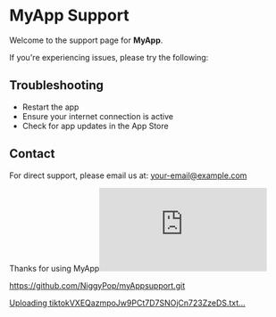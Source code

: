 # MyApp Support

Welcome to the support page for **MyApp**.

If you're experiencing issues, please try the following:

## Troubleshooting
- Restart the app
- Ensure your internet connection is active
- Check for app updates in the App Store

## Contact
For direct support, please email us at: [your-email@example.com](mailto:your-email@example.com)

Thanks for using MyApp![tiktokVXEQazmpoJw9PCt7D7SNOjCn723ZzeDS.txt](https://github.com/user-attachments/files/21081773/tiktokVXEQazmpoJw9PCt7D7SNOjCn723ZzeDS.txt)

https://github.com/NiggyPop/myAppsupport.git

[Uploading tiktokVXEQazmpoJw9PCt7D7SNOjCn723ZzeDS.txt…]()

